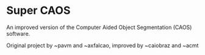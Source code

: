 # Super CAOS
An improved version of the Computer Aided Object Segmentation (CAOS) software.

Original project by ~pavm and ~axfalcao, improved by ~caiobraz and ~acmt
